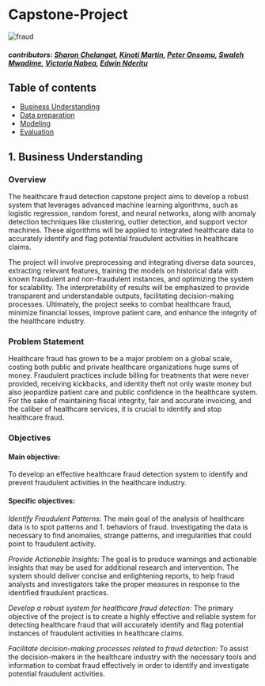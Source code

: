 # Capstone-Project
![fraud](https://github.com/Eddie-254/Capstone-Project/assets/40391537/2246010c-eea0-4258-8a2e-8a7b4833c011)

##### contributors: [Sharon Chelangat](https://github.com/Chelangat-sharon), [Kinoti Martin](https://github.com/kinoti-m-martin), [Peter Onsomu](https://github.com/pkonsomu2020), [Swaleh Mwadime](https://github.com/swalehmwadime), [Victoria Nabea](https://github.com/VikkieN), [Edwin Nderitu](https://github.com/Eddie-254)

## Table of contents 
- [Business Understanding](#business-understanding)
- [Data preparation](#data-preparation)
- [Modeling](#modeling)
- [Evaluation](#evaluations)

## 1. Business Understanding
### Overview
The healthcare fraud detection capstone project aims to develop a robust system that leverages advanced machine learning algorithms, such as logistic regression, random forest, and neural networks, along with anomaly detection techniques like clustering, outlier detection, and support vector machines. These algorithms will be applied to integrated healthcare data to accurately identify and flag potential fraudulent activities in healthcare claims. 

The project will involve preprocessing and integrating diverse data sources, extracting relevant features, training the models on historical data with known fraudulent and non-fraudulent instances, and optimizing the system for scalability. The interpretability of results will be emphasized to provide transparent and understandable outputs, facilitating decision-making processes. Ultimately, the project seeks to combat healthcare fraud, minimize financial losses, improve patient care, and enhance the integrity of the healthcare industry.

### Problem Statement
Healthcare fraud has grown to be a major problem on a global scale, costing both public and private healthcare organizations huge sums of money. Fraudulent practices include billing for treatments that were never provided, receiving kickbacks, and identity theft not only waste money but also jeopardize patient care and public confidence in the healthcare system. For the sake of maintaining fiscal integrity, fair and accurate invoicing, and the caliber of healthcare services, it is crucial to identify and stop healthcare fraud.
### Objectives

#### Main objective:
To develop an effective healthcare fraud detection system to identify and prevent fraudulent activities in the healthcare industry.

#### Specific objectives:

*Identify Fraudulent Patterns:* The main goal of the analysis of healthcare data is to spot patterns and 1. behaviors of fraud. Investigating the data is necessary to find anomalies, strange patterns, and irregularities that could point to fraudulent activity.

*Provide Actionable Insights:* The goal is to produce warnings and actionable insights that may be used for additional research and intervention. The system should deliver concise and enlightening reports, to help fraud analysts and investigators take the proper measures in response to the identified fraudulent practices.

*Develop a robust system for healthcare fraud detection:* The primary objective of the project is to create a highly effective and reliable system for detecting healthcare fraud that will accurately identify and flag potential instances of fraudulent activities in healthcare claims.

*Facilitate decision-making processes related to fraud detection:* To assist the decision-makers in the healthcare industry with the necessary tools and information to combat fraud effectively in order to identify and investigate potential fraudulent activities.


